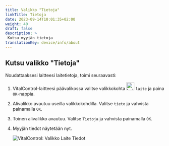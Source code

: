 ```yaml
---
title: Valikko "Tietoja"
linkTitle: Tietoja
date: 2023-09-14T10:01:35+02:00
weight: 40
draft: false
description: >
 Kutsu myyjän tietoja
translationKey: device/info/about
---
```

## Kutsu valikko "Tietoja"

Noudattaaksesi laitteesi laitetietoja, toimi seuraavasti:

1. VitalControl-laitteesi päävalikossa valitse valikkokohta <img src="/icons/device.svg" width="25" align="bottom" alt="Laite" /> `laite` ja paina `OK`-nappia.

2. Alivalikko avautuu useilla valikkokohdilla. Valitse `tieto` ja vahvista painamalla `OK`.

3. Toinen alivalikko avautuu. Valitse `Tietoja` ja vahvista painamalla `OK`.

4. Myyjän tiedot näytetään nyt.

   ![VitalControl: Valikko Laite Tiedot](../images/about.png "Kutsu myyjän tietoja")
